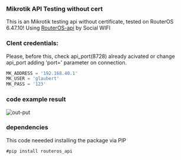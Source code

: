 ### Mikrotik API Testing without cert
This is an Mikrotik testing api without certificate, tested on RouterOS 6.47.10! Using [RouterOS-api](https://github.com/socialwifi/RouterOS-api) by Social WIFI



### Clent credentials:
Please, before this, check api_port(8728) already acivated or change api_port adding 'port=' parameter on connection.

```python
MK_ADDRESS = '192.168.40.1'
MK_USER = 'glaubert'
MK_PASS = '123'
```


### code example result
![out-put](https://i.ibb.co/qkZyhBD/testimg.png)



### dependencies
This code neeeded installing the package via PIP
```pip
#pip install routeros_api
```

